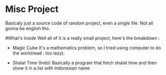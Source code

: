 # Misc Project
Basicaly just a source code of random project, even a single file. Not all gonna be english tho.

#What's Inside
Well all of it is a really small project, here's the breakdown :
* Magic Cube
It's a mathematics problem, so I tried using computer to do the work(read : too lazy).

* Shalat Time (Indo)
Basically a program that fetch shalat time and then show it in a list with Indonesian name
